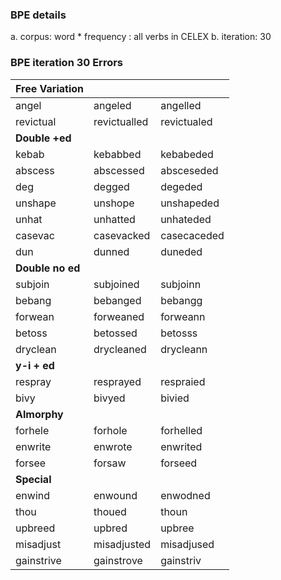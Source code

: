 ### BPE details
a. corpus: word * frequency : all verbs in CELEX
b. iteration: 30

### BPE iteration 30 Errors

| Free Variation |              |             |
|----------------|--------------|-------------|
| angel          | angeled      | angelled    |
| revictual      | revictualled | revictualed |
| **Double +ed**     |              |             |
| kebab          | kebabbed     | kebabeded   |
| abscess        | abscessed    | absceseded  |
| deg            | degged       | degeded     |
| unshape        | unshope      | unshapeded  |
| unhat          | unhatted     | unhateded   |
| casevac        | casevacked   | casecaceded |
| dun            | dunned       | duneded     |
| **Double no ed**                               |
| subjoin        | subjoined    | subjoinn    |
| bebang         | bebanged     | bebangg     |
| forwean        | forweaned    | forweann    |
| betoss         | betossed     | betosss     |
| dryclean       | drycleaned   | drycleann   |
| **y-i + ed**       |              |             |
| respray        | resprayed    | respraied   |
| bivy           | bivyed       | bivied      |
| **Almorphy**      |              |             |
| forhele        | forhole      | forhelled   |
| enwrite        | enwrote      | enwrited    |
| forsee         | forsaw       | forseed     |
| **Special**      |              |             |
| enwind         | enwound      | enwodned    |
| thou           | thoued       | thoun       |
| upbreed        | upbred       | upbree      |
| misadjust      | misadjusted  | misadjused  |
| gainstrive     | gainstrove   | gainstriv   |

